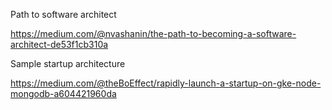 Path to software architect

https://medium.com/@nvashanin/the-path-to-becoming-a-software-architect-de53f1cb310a

Sample startup architecture

https://medium.com/@theBoEffect/rapidly-launch-a-startup-on-gke-node-mongodb-a604421960da
